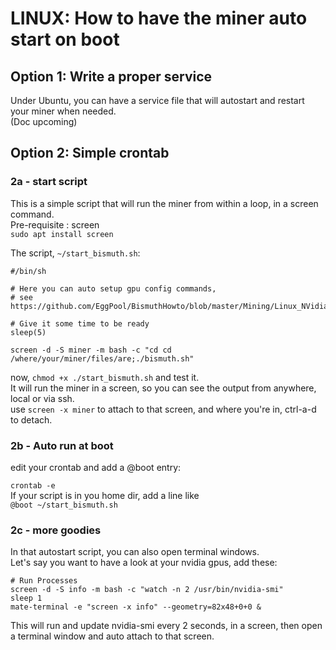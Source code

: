 # LINUX: How to have the miner auto start on boot

## Option 1: Write a proper service
Under Ubuntu, you can have a service file that will autostart and restart your miner when needed.  
(Doc upcoming)

## Option 2: Simple crontab

### 2a - start script

This is a simple script that will run the miner from within a loop, in a screen command.  
Pre-requisite : screen  
`sudo apt install screen`

The script, `~/start_bismuth.sh`: 
```
#/bin/sh

# Here you can auto setup gpu config commands, 
# see https://github.com/EggPool/BismuthHowto/blob/master/Mining/Linux_NVidia_OC_Underpower.MD

# Give it some time to be ready
sleep(5)

screen -d -S miner -m bash -c "cd cd /where/your/miner/files/are;./bismuth.sh"
```

now, `chmod +x ./start_bismuth.sh` and test it.  
It will run the miner in a screen, so you can see the output from anywhere, local or via ssh.  
use `screen -x miner` to attach to that screen, and where you're in, ctrl-a-d to detach.

### 2b - Auto run at boot

edit your crontab and add a @boot entry:

`crontab -e`  
If your script is in you home dir, add a line like  
`@boot ~/start_bismuth.sh`

### 2c - more goodies

In that autostart script, you can also  open terminal windows.  
Let's say you want to have a look at your nvidia gpus, add these:  
```
# Run Processes
screen -d -S info -m bash -c "watch -n 2 /usr/bin/nvidia-smi"
sleep 1
mate-terminal -e "screen -x info" --geometry=82x48+0+0 &
```

This will run and update nvidia-smi every 2 seconds, in a screen, then open a terminal window and auto attach to that screen.

